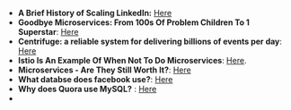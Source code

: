 - **A Brief History of Scaling LinkedIn:**  [Here](https://engineering.linkedin.com/architecture/brief-history-scaling-linkedin)
- **Goodbye Microservices: From 100s Of Problem Children To 1 Superstar**: [Here](https://segment.com/blog/goodbye-microservices/)
- **Centrifuge: a reliable system for delivering billions of events per day**: [Here](https://segment.com/blog/introducing-centrifuge/)
- **Istio Is An Example Of When Not To Do Microservices**: [Here](https://blog.christianposta.com/microservices/istio-as-an-example-of-when-not-to-do-microservices/).
- **Microservices - Are They Still Worth It?**: [Here](https://www.youtube.com/watch?v=sZd4xTQlrIE&t=44s)
-  **What databse does facebook use?**: [Here](https://www.scaleyourapp.com/what-database-does-facebook-use-a-1000-feet-deep-dive/)
-  **Why does Quora use MySQL?** : [Here](https://www.quora.com/Why-does-Quora-use-MySQL-as-the-data-store-instead-of-NoSQLs-such-as-Cassandra-MongoDB-or-CouchDB-Are-they-doing-any-JOINs-over-MySQL-Are-there-plans-to-switch-to-another-DB)
-  